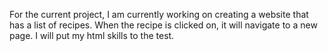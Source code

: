 For the current project, I am currently working on creating a website that has a list of recipes. When the recipe is clicked on, it will navigate to a new page. I will put my html skills to the test. 